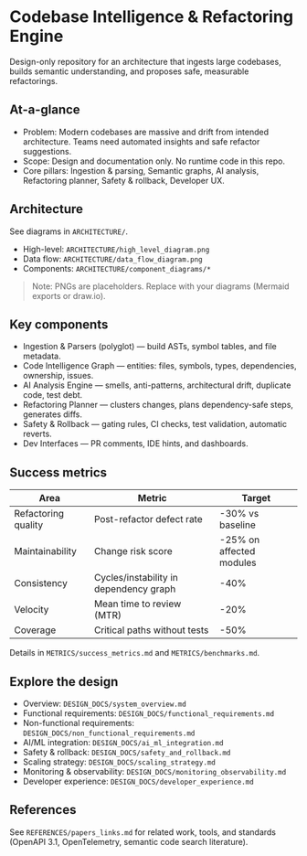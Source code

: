# Codebase Intelligence & Refactoring Engine

Design-only repository for an architecture that ingests large codebases, builds semantic understanding, and proposes safe, measurable refactorings.

## At-a-glance
- Problem: Modern codebases are massive and drift from intended architecture. Teams need automated insights and safe refactor suggestions.
- Scope: Design and documentation only. No runtime code in this repo.
- Core pillars: Ingestion & parsing, Semantic graphs, AI analysis, Refactoring planner, Safety & rollback, Developer UX.

## Architecture
See diagrams in `ARCHITECTURE/`.

- High-level: `ARCHITECTURE/high_level_diagram.png`
- Data flow: `ARCHITECTURE/data_flow_diagram.png`
- Components: `ARCHITECTURE/component_diagrams/*`

> Note: PNGs are placeholders. Replace with your diagrams (Mermaid exports or draw.io).

## Key components
- Ingestion & Parsers (polyglot) — build ASTs, symbol tables, and file metadata.
- Code Intelligence Graph — entities: files, symbols, types, dependencies, ownership, issues.
- AI Analysis Engine — smells, anti-patterns, architectural drift, duplicate code, test debt.
- Refactoring Planner — clusters changes, plans dependency-safe steps, generates diffs.
- Safety & Rollback — gating rules, CI checks, test validation, automatic reverts.
- Dev Interfaces — PR comments, IDE hints, and dashboards.

## Success metrics
| Area | Metric | Target |
|---|---|---|
| Refactoring quality | Post-refactor defect rate | -30% vs baseline |
| Maintainability | Change risk score | -25% on affected modules |
| Consistency | Cycles/instability in dependency graph | -40% |
| Velocity | Mean time to review (MTR) | -20% |
| Coverage | Critical paths without tests | -50% |

Details in `METRICS/success_metrics.md` and `METRICS/benchmarks.md`.

## Explore the design
- Overview: `DESIGN_DOCS/system_overview.md`
- Functional requirements: `DESIGN_DOCS/functional_requirements.md`
- Non-functional requirements: `DESIGN_DOCS/non_functional_requirements.md`
- AI/ML integration: `DESIGN_DOCS/ai_ml_integration.md`
- Safety & rollback: `DESIGN_DOCS/safety_and_rollback.md`
- Scaling strategy: `DESIGN_DOCS/scaling_strategy.md`
- Monitoring & observability: `DESIGN_DOCS/monitoring_observability.md`
- Developer experience: `DESIGN_DOCS/developer_experience.md`

## References
See `REFERENCES/papers_links.md` for related work, tools, and standards (OpenAPI 3.1, OpenTelemetry, semantic code search literature).
